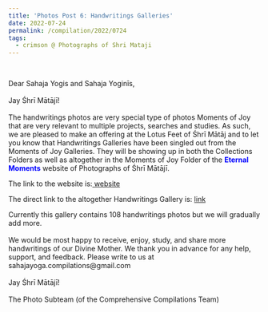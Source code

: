 ```yaml
---
title: 'Photos Post 6: Handwritings Galleries'
date: 2022-07-24
permalink: /compilation/2022/0724
tags:
  - crimson @ Photographs of Shri Mataji
---
```


<br>
<p>
Dear Sahaja Yogis and Sahaja Yoginīs,<br>
<br>
Jay Śhrī Mātājī!<br>
<br>
The handwritings photos are very special type of photos Moments of Joy that are very relevant to multiple projects, searches and studies. As such, we are pleased to make an offering at the Lotus Feet of Śhrī Mātāj and to let you know that Handwritings Galleries have been singled out from the Moments of Joy Galleries. They will be showing up in both the Collections Folders as well as altogether in the Moments of Joy Folder of the <font color="blue"><b>Eternal Moments</b></font> website of Photographs of Śhrī Mātājī.<br>
</p> 

The link to the website is:<a href="https://eternalmoments.smugmug.com/"> website</a>

The direct link to the altogether Handwritings Gallery is: <a href="https://eternalmoments.smugmug.com/Moments-of-Joy/Handwritings/"> link</a>

<p>
Currently this gallery contains 108 handwritings photos but we will gradually add more.<br>
<br>
We would be most happy to receive, enjoy, study, and share more handwritings of our Divine Mother. We thank you in advance for any help, support, and feedback. Please write to us at sahajayoga.compilations@gmail.com<br>
<br>
Jay Śhrī Mātājī!<br>
<br>
The Photo Subteam (of the Comprehensive Compilations Team)
</p>